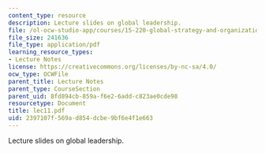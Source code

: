 ```yaml
---
content_type: resource
description: Lecture slides on global leadership.
file: /ol-ocw-studio-app/courses/15-220-global-strategy-and-organization-spring-2008/2397107f569ad854dcbe9bf6e4f1e663_lec11.pdf
file_size: 241636
file_type: application/pdf
learning_resource_types:
- Lecture Notes
license: https://creativecommons.org/licenses/by-nc-sa/4.0/
ocw_type: OCWFile
parent_title: Lecture Notes
parent_type: CourseSection
parent_uid: 8fd894cb-859a-f6e2-6add-c823ae0cde98
resourcetype: Document
title: lec11.pdf
uid: 2397107f-569a-d854-dcbe-9bf6e4f1e663
---
```

Lecture slides on global leadership.